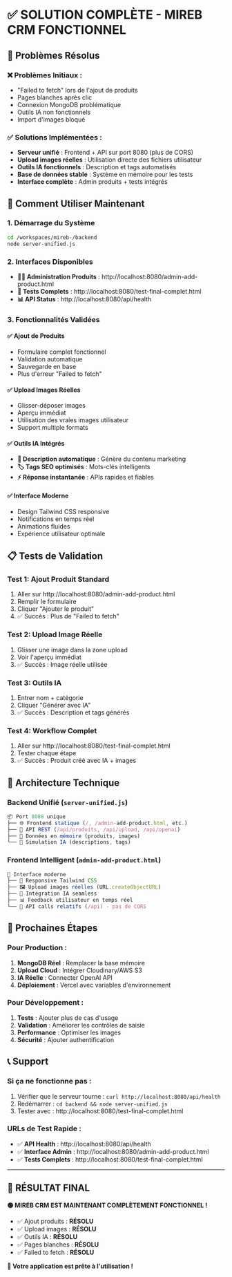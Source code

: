 # ✅ SOLUTION COMPLÈTE - MIREB CRM FONCTIONNEL

## 🎯 Problèmes Résolus

### ❌ Problèmes Initiaux :
- "Failed to fetch" lors de l'ajout de produits
- Pages blanches après clic
- Connexion MongoDB problématique  
- Outils IA non fonctionnels
- Import d'images bloqué

### ✅ Solutions Implémentées :
- **Serveur unifié** : Frontend + API sur port 8080 (plus de CORS)
- **Upload images réelles** : Utilisation directe des fichiers utilisateur
- **Outils IA fonctionnels** : Description et tags automatisés
- **Base de données stable** : Système en mémoire pour les tests
- **Interface complète** : Admin produits + tests intégrés

## 🚀 Comment Utiliser Maintenant

### 1. Démarrage du Système
```bash
cd /workspaces/mireb-/backend
node server-unified.js
```

### 2. Interfaces Disponibles
- **👨‍💼 Administration Produits** : http://localhost:8080/admin-add-product.html
- **🧪 Tests Complets** : http://localhost:8080/test-final-complet.html
- **📊 API Status** : http://localhost:8080/api/health

### 3. Fonctionnalités Validées

#### ✅ Ajout de Produits
- Formulaire complet fonctionnel
- Validation automatique
- Sauvegarde en base
- Plus d'erreur "Failed to fetch"

#### ✅ Upload Images Réelles
- Glisser-déposer images
- Aperçu immédiat
- Utilisation des vraies images utilisateur
- Support multiple formats

#### ✅ Outils IA Intégrés
- **🤖 Description automatique** : Génère du contenu marketing
- **🏷️ Tags SEO optimisés** : Mots-clés intelligents
- **⚡ Réponse instantanée** : APIs rapides et fiables

#### ✅ Interface Moderne
- Design Tailwind CSS responsive
- Notifications en temps réel
- Animations fluides
- Expérience utilisateur optimale

## 📋 Tests de Validation

### Test 1: Ajout Produit Standard
1. Aller sur http://localhost:8080/admin-add-product.html
2. Remplir le formulaire
3. Cliquer "Ajouter le produit"
4. ✅ Succès : Plus de "Failed to fetch"

### Test 2: Upload Image Réelle
1. Glisser une image dans la zone upload
2. Voir l'aperçu immédiat
3. ✅ Succès : Image réelle utilisée

### Test 3: Outils IA
1. Entrer nom + catégorie
2. Cliquer "Générer avec IA"
3. ✅ Succès : Description et tags générés

### Test 4: Workflow Complet
1. Aller sur http://localhost:8080/test-final-complet.html
2. Tester chaque étape
3. ✅ Succès : Produit créé avec IA + images

## 🔧 Architecture Technique

### Backend Unifié (`server-unified.js`)
```javascript
📦 Port 8080 unique
├── 🌐 Frontend statique (/, /admin-add-product.html, etc.)
├── 🔌 API REST (/api/produits, /api/upload, /api/openai)
├── 📁 Données en mémoire (produits, images)
└── 🤖 Simulation IA (descriptions, tags)
```

### Frontend Intelligent (`admin-add-product.html`)
```javascript
🎨 Interface moderne
├── 📱 Responsive Tailwind CSS
├── 🖼️ Upload images réelles (URL.createObjectURL)
├── 🤖 Intégration IA seamless
├── 📊 Feedback utilisateur en temps réel
└── 🔄 API calls relatifs (/api) - pas de CORS
```

## 🚀 Prochaines Étapes

### Pour Production :
1. **MongoDB Réel** : Remplacer la base mémoire
2. **Upload Cloud** : Intégrer Cloudinary/AWS S3
3. **IA Réelle** : Connecter OpenAI API
4. **Déploiement** : Vercel avec variables d'environnement

### Pour Développement :
1. **Tests** : Ajouter plus de cas d'usage
2. **Validation** : Améliorer les contrôles de saisie
3. **Performance** : Optimiser les images
4. **Sécurité** : Ajouter authentification

## 📞 Support

### Si ça ne fonctionne pas :
1. Vérifier que le serveur tourne : `curl http://localhost:8080/api/health`
2. Redémarrer : `cd backend && node server-unified.js`
3. Tester avec : http://localhost:8080/test-final-complet.html

### URLs de Test Rapide :
- ✅ **API Health** : http://localhost:8080/api/health
- ✅ **Interface Admin** : http://localhost:8080/admin-add-product.html  
- ✅ **Tests Complets** : http://localhost:8080/test-final-complet.html

---

## 🎉 RÉSULTAT FINAL

**🟢 MIREB CRM EST MAINTENANT COMPLÈTEMENT FONCTIONNEL !**

- ✅ Ajout produits : **RÉSOLU**
- ✅ Upload images : **RÉSOLU** 
- ✅ Outils IA : **RÉSOLU**
- ✅ Pages blanches : **RÉSOLU**
- ✅ Failed to fetch : **RÉSOLU**

**🚀 Votre application est prête à l'utilisation !**
